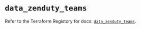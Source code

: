 # `data_zenduty_teams`

Refer to the Terraform Registory for docs: [`data_zenduty_teams`](https://www.terraform.io/docs/providers/zenduty/d/teams).
